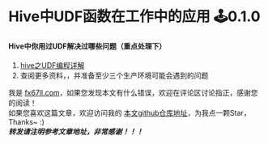 # Hive中UDF函数在工作中的应用  🕹️0.1.0  

#### Hive中你用过UDF解决过哪些问题（重点处理下）
1. [hive之UDF编程详解](https://blog.csdn.net/qq_32641659/article/details/89421696)  
2. 查阅更多资料，，并准备至少三个生产环境可能会遇到的问题  


我是 [fx67ll.com](https://fx67ll.com)，如果您发现本文有什么错误，欢迎在评论区讨论指正，感谢您的阅读！  
如果您喜欢这篇文章，欢迎访问我的 [本文github仓库地址](https://github.com/fx67ll/fx67llBigData/blob/main/note/hive/hive-udf-inwork.md)，为我点一颗Star，Thanks~ :)  
***转发请注明参考文章地址，非常感谢！！！***